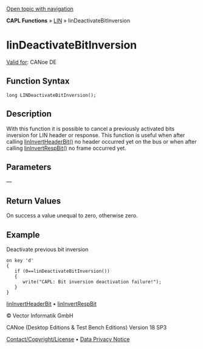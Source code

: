 [Open topic with navigation](../../../../../CANoeDEFamily.htm#Topics/CAPLFunctions/LIN/Functions/CAPLfunctionLINDeactivateBitInversion.md)

**CAPL Functions** » [LIN](../CAPLfunctionsLINOverview.md) » linDeactivateBitInversion

# linDeactivateBitInversion

[Valid for](../../../Shared/FeatureAvailability.md): CANoe DE

## Function Syntax

```plaintext
long LINDeactivateBitInversion();
```

## Description

With this function it is possible to cancel a previously activated bits inversion for LIN header or response. This function is useful when after calling [linInvertHeaderBit()](CAPLfunctionLINInvertHeaderBit.md) no header occurred yet on the bus or when after calling [linInvertRespBit()](CAPLfunctionLINInvertRespBit.md) no frame occurred yet.

## Parameters

—

## Return Values

On success a value unequal to zero, otherwise zero.

## Example

Deactivate previous bit inversion

```plaintext
on key 'd'
{
   if (0==linDeactivateBitInversion())
   {
      write("CAPL: Bit inversion deactivation failure!");
   }
}
```

[linInvertHeaderBit](CAPLfunctionLINInvertHeaderBit.md) • [linInvertRespBit](CAPLfunctionLINInvertRespBit.md)

© Vector Informatik GmbH

CANoe (Desktop Editions & Test Bench Editions) Version 18 SP3

[Contact/Copyright/License](../../../Shared/ContactCopyrightLicense.md) • [Data Privacy Notice](https://www.vector.com/int/en/company/get-info/privacy-policy/)